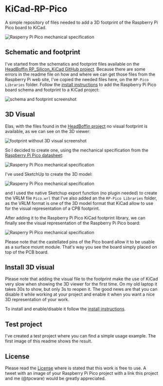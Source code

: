# KiCad-RP-Pico
A simple repository of files needed to add a 3D footprint of the Raspberry Pi Pico board to KiCad.

![Rasperry Pi Pico mechanical specification](Images/Image01.png)

## Schematic and footprint
I've started from the schematics and footprint files available on the [HeadBoffin RP_Silicon_KiCad GitHub project](https://github.com/HeadBoffin/RP_Silicon_KiCad). Because there are some errors in the readme file on how and where we can get those files from the Raspberry Pi web site, I've copied the needed files here, on the `RP-Pico Libraries` folder. Follow the [install instructions](Install%20instructions.md) to add the Raspberry Pi Pico board schema and footprint to a KiCad project:

![schema and footprint screenshot](Images/Image02.png)

## 3D Visual
Elas, with the files found in the [HeadBoffin project](https://github.com/HeadBoffin/RP_Silicon_KiCad) no visual footprint is available, as we can see on the 3D viewer:

![footprint without 3D visual screenshot](Images/Image03.png)

So I decided to create one, using the mechanical specification from the [Raspberry Pi Pico datasheet](https://datasheets.raspberrypi.org/pico/pico-datasheet.pdf):

![Rasperry Pi Pico mechanical specification](Images/Image04.png)

I've used SketchUp to create the 3D model:

![Rasperry Pi Pico mechanical specification](Images/Image05.png)

and I used the native Sketchup export function (no plugin needed) to create the VRLM file `Pico.wrl` that I've also added an the  `RP-Pico Libraries` folder, as the VRLM format is one of the 3D model format that KiCad allow to use for the visual representation of a CPB footprint.

After adding it to the Raspberry Pi Pico KiCad footprint library, we can finally see the visual representation of the Raspberry Pi Pico board:

![Rasperry Pi Pico mechanical specification](Images/Image06.png)

Please note that the castellated pins of the Pico board allow it to be usable as a surface mount module. That's way you see the board simply placed on top of the PCB board.

## Install 3D visual

Please note that adding the visual file to the footprint make the use of KiCad very slow when showing the 3D viewer for the first time. On my old laptop it takes 30s to show, but only 3s to reopen it. The good news are that you can disable it while working at your project and enable it when you want a nice 3D representation of your work.

To install and enable/disable it follow the [install instructions](Install%20instructions.md).

## Test project

I've created a test project where you can find a simple usage example. The first image of this readme shows the result.

## License
Please read the [License](LICENSE) where is stated that this work is free to use.
A tweet with an image of your Raspberry Pi Pico project with a link this project and me (@tpcware) would be greatly appreciated.